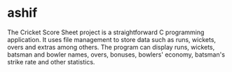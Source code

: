 # ashif
The Cricket Score Sheet project is a straightforward C programming application. It uses file management to store data such as runs, wickets, overs and extras among others. The program can display runs, wickets, batsman and bowler names, overs, bonuses, bowlers' economy, batsman's strike rate and other statistics.
